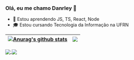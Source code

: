 ### Olá, eu me chamo Danrley 👋

- 🌱 Estou aprendendo JS, TS, React, Node
- 🎓 Estou cursando Tecnologia da Informação na UFRN


| <a href="https://github.com/anuraghazra/github-readme-stats"><img align="center" src="https://github-readme-stats.vercel.app/api?username=Danrley-Lima&show_icons=true&theme=nightowl&hide=issues&hide_title&hide_border=true" alt="Anurag's github stats" /></a> | <a href="https://github.com/anuraghazra/github-readme-stats"><img align="center" src="https://github-readme-stats.vercel.app/api/top-langs/?username=Danrley-Lima&theme=nightowl&exclude_repo=autocomplete-e-autocorrect&hide=jupyter%20notebook,css,ejs&hide_border=true&layout=compact" /></a> |
| ------------- | ------------- |

<a href="https://github.com/Danrley-Lima/snaze-game">
  <img align="center" src="https://github-readme-stats.vercel.app/api/pin/?username=danrley-lima&repo=snaze-game&theme=nightowl&hide_border=true" />
</a>
<a href="https://github.com/Danrley-Lima/Trabalho-Final-LP2-EDB2">
  <img align="center" src="https://github-readme-stats.vercel.app/api/pin/?username=danrley-lima&repo=trabalho-final-lp2-edb2&theme=nightowl&hide_border=true" />
</a>
